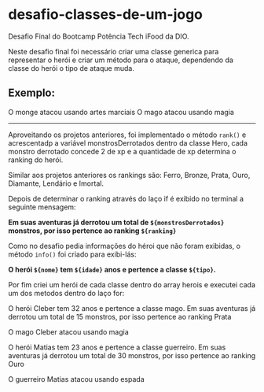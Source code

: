 # desafio-classes-de-um-jogo

Desafio Final do Bootcamp Potência Tech iFood da DIO. 

Neste desafio final foi necessário criar uma classe generica para representar o herói e criar um método para o ataque, dependendo da classe do herói o tipo de ataque muda.

## Exemplo:

O monge atacou usando artes marciais
O mago atacou usando magia

---------------------------------------------------------------------------------

Aproveitando os projetos anteriores, foi implementado o método `rank()` e acrescentadp a variável monstrosDerrotados dentro da classe Hero, cada monstro derrotado concede 2 de xp e a quantidade de xp determina o ranking do herói.

Similar aos projetos anteriores os rankings são: Ferro, Bronze, Prata, Ouro, Diamante, Lendário e Imortal.

Depois de determinar o ranking através do laço if é exibido no terminal a seguinte mensagem:

**Em suas aventuras já derrotou um total de `${monstrosDerrotados}` monstros, por isso pertence ao ranking `${ranking}`**

Como no desafio pedia informações do héroi que não foram exibidas, o método `info()` foi criado para exibi-lás:

**O herói `${nome}` tem `${idade}` anos e pertence a classe `${tipo}`.**

Por fim criei um herói de cada classe dentro do array herois e executei cada um dos metodos dentro do laço for:

O herói Cleber tem 32 anos e pertence a classe mago.
Em suas aventuras já derrotou um total de 15 monstros, por isso pertence ao ranking Prata

O mago Cleber atacou usando magia

O herói Matias tem 23 anos e pertence a classe guerreiro.
Em suas aventuras já derrotou um total de 30 monstros, por isso pertence ao ranking Ouro

O guerreiro Matias atacou usando espada
